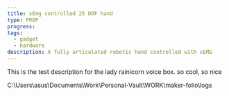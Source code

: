 ```yaml
---
title: sEmg controlled 25 DOF hand
type: PROP
progress:
tags:
  - gadget
  - hardware
description: A fully articulated robotic hand controlled with sEMG
---
```

This is the test description for the lady rainicorn voice box. so cool, so nice


C:\Users\asus\Documents\Work\Personal-Vault\WORK\maker-folio\logs